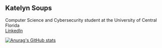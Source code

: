 ## Katelyn Soups 

Computer Science and Cybersecurity student at the University of Central Florida</br>
[LinkedIn](https://www.linkedin.com/in/katelynsoups/)

[![Anurag's GitHub stats](https://github-readme-stats.vercel.app/api?username=katelynsoups&show_icons=true&theme=onedark)](https://github.com/anuraghazra/github-readme-stats)
